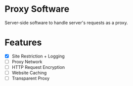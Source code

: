 # Proxy Software
Server-side software to handle server's requests as a proxy.

# Features
- [x] Site Restriction + Logging
- [ ] Proxy Network
- [ ] HTTP Request Encryption
- [ ] Website Caching
- [ ] Transparent Proxy